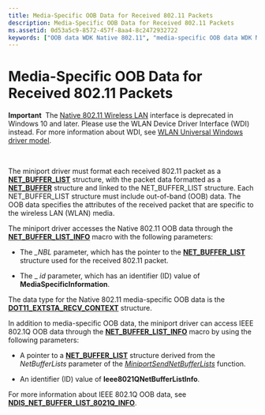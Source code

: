 ```yaml
---
title: Media-Specific OOB Data for Received 802.11 Packets
description: Media-Specific OOB Data for Received 802.11 Packets
ms.assetid: 0d53a5c9-8572-457f-8aa4-8c2472932722
keywords: ["OOB data WDK Native 802.11", "media-specific OOB data WDK Native 802.11"]
---
```


# Media-Specific OOB Data for Received 802.11 Packets


**Important**  The [Native 802.11 Wireless LAN](native-802-11-wireless-lan4.md) interface is deprecated in Windows 10 and later. Please use the WLAN Device Driver Interface (WDI) instead. For more information about WDI, see [WLAN Universal Windows driver model](wifi-universal-driver-model.md).

 

The miniport driver must format each received 802.11 packet as a [**NET\_BUFFER\_LIST**](https://msdn.microsoft.com/library/windows/hardware/ff568388) structure, with the packet data formatted as a [**NET\_BUFFER**](https://msdn.microsoft.com/library/windows/hardware/ff568376) structure and linked to the NET\_BUFFER\_LIST structure. Each NET\_BUFFER\_LIST structure must include out-of-band (OOB) data. The OOB data specifies the attributes of the received packet that are specific to the wireless LAN (WLAN) media.

The miniport driver accesses the Native 802.11 OOB data through the [**NET\_BUFFER\_LIST\_INFO**](https://msdn.microsoft.com/library/windows/hardware/ff568401) macro with the following parameters:

-   The *\_NBL* parameter, which has the pointer to the [**NET\_BUFFER\_LIST**](https://msdn.microsoft.com/library/windows/hardware/ff568388) structure used for the received 802.11 packet.

-   The \_ *id* parameter, which has an identifier (ID) value of **MediaSpecificInformation**.

The data type for the Native 802.11 media-specific OOB data is the [**DOT11\_EXTSTA\_RECV\_CONTEXT**](https://msdn.microsoft.com/library/windows/hardware/ff548626) structure.

In addition to media-specific OOB data, the miniport driver can access IEEE 802.1Q OOB data through the [**NET\_BUFFER\_LIST\_INFO**](https://msdn.microsoft.com/library/windows/hardware/ff568401) macro by using the following parameters:

-   A pointer to a [**NET\_BUFFER\_LIST**](https://msdn.microsoft.com/library/windows/hardware/ff568388) structure derived from the *NetBufferLists* parameter of the [*MiniportSendNetBufferLists*](https://msdn.microsoft.com/library/windows/hardware/ff559440) function.

-   An identifier (ID) value of **Ieee8021QNetBufferListInfo**.

For more information about IEEE 802.1Q OOB data, see [**NDIS\_NET\_BUFFER\_LIST\_8021Q\_INFO**](https://msdn.microsoft.com/library/windows/hardware/ff566565).

 

 





